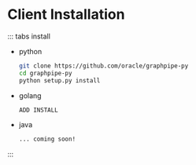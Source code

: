 # Client Installation

::: tabs install

- python

    ```bash
    git clone https://github.com/oracle/graphpipe-py
    cd graphpipe-py
    python setup.py install
    ```

- golang

    ```bash
    ADD INSTALL
    ```

- java

    ```bash
    ... coming soon!
    ```

:::

